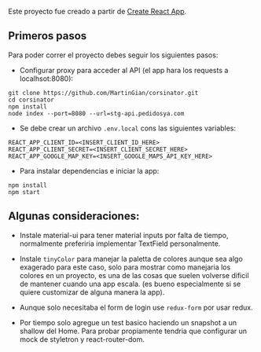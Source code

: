Este proyecto fue creado a partir de [Create React App](https://github.com/facebook/create-react-app).

## Primeros pasos
Para poder correr el proyecto debes seguir los siguientes pasos:

- Configurar proxy para acceder al API (el app hara los requests a localhsot:8080):

```
git clone https://github.com/MartinGian/corsinator.git
cd corsinator
npm install
node index --port=8080 --url=stg-api.pedidosya.com
```

- Se debe crear un archivo `.env.local` cons las siguientes variables:
```
REACT_APP_CLIENT_ID=<INSERT_CLIENT_ID_HERE>
REACT_APP_CLIENT_SECRET=<INSERT_CLIENT_SECRET_HERE>
REACT_APP_GOOGLE_MAP_KEY=<INSERT_GOOGLE_MAPS_API_KEY_HERE>

```

- Para instalar dependencias e iniciar la app:
```
npm install
npm start
```


## Algunas consideraciones:
- Instale material-ui para tener material inputs por falta de tiempo, normalmente preferiria implementar TextField personalmente.

- Instale `tinyColor` para manejar la paletta de colores aunque sea algo exagerado para este caso, solo para mostrar como manejaria los colores en un proyecto, es una de las cosas que suelen volverse dificil de mantener cuando una app escala. (es bueno especialmente si se quiere customizar de alguna manera la app).

- Aunque solo necesitaba el form de login use `redux-form` por usar redux.

- Por tiempo solo agregue un test basico haciendo un snapshot a un shallow del Home. Para probar propiamente tendria que configurar un mock de styletron y react-router-dom.

